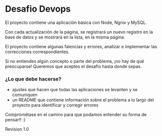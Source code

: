 # Desafio Devops

El proyecto contiene una aplicación básica con Node, Ngnix y MySQL.

Con cada actualización de la página, se registrará un nuevo registro en la base de datos y se mostrará en la lista, en la misma página.

El proyecto contiene algunas falencias y errores, analizar e implementar las correcciones correspondientes.

Si no entiendes algún concepto o parte del problema, ¡no hay de qué preocuparse! Queremos que aceptes el desafío hasta donde sepas.

### ¿Lo que debe hacerse? ### 

 - ajustes que hacen que todas las aplicaciones se levanten y se comuniquen
 - un README que contiene información sobre el problema a lo largo del proyecto para identificar y corregir errores

Comprométase en el camino para que podamos entender su forma de pensar!! :)
 
Revision 1.0  
